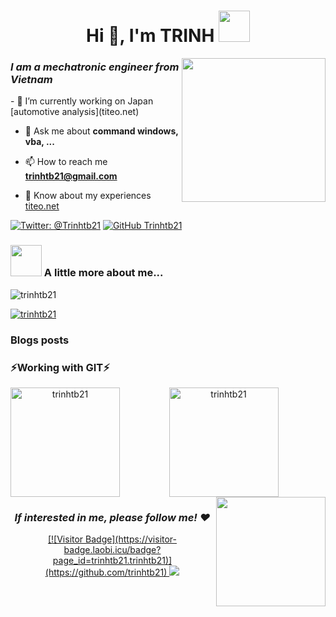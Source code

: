 <h1 align="center">Hi 👋, I'm TRINH <img src="https://media.giphy.com/media/mGcNjsfWAjY5AEZNw6/giphy.gif" width="50"></h1>
<img align='right' src="https://media.giphy.com/media/bcKmIWkUMCjVm/giphy.gif" width="230">
<h3 align="left"><em>I am a mechatronic engineer from Vietnam</em></h3>
- 🔭 I’m currently working on Japan [automotive analysis](titeo.net)

- 💬 Ask me about **command windows, vba, ...**

- 📫 How to reach me **trinhtb21@gmail.com**

- 📄 Know about my experiences [titeo.net](titeo.net)

[![Twitter: @Trinhtb21](https://img.shields.io/twitter/follow/trinhtb21?logo=twitter&style=social)](https://twitter.com/trinhtb21)
[![GitHub Trinhtb21](https://img.shields.io/github/followers/trinhtb21?label=follow&style=social)](https://github.com/Trinhtb21)

### <img src="https://media.giphy.com/media/VgCDAzcKvsR6OM0uWg/giphy.gif" width="50"> A little more about me...  
<p align="left"> <img src="https://komarev.com/ghpvc/?username=trinhtb21&label=Profile%20views&color=0e75b6&style=flat" alt="trinhtb21" /> </p>

<p align="left"> <a href="https://github.com/ryo-ma/github-profile-trophy"><img src="https://github-profile-trophy.vercel.app/?username=trinhtb21" alt="trinhtb21" /></a> </p>


### Blogs posts
<!-- BLOG-POST-LIST:START -->
<!-- BLOG-POST-LIST:END -->

### ⚡Working with GIT⚡
   <div align=center>
    <a href="https://github.com/trinhtb21">
     <img height=175 align="left" src="https://github-readme-stats.vercel.app/api?username=trinhtb21&show_icons=true&theme=gotham&locale=en" alt="trinhtb21">
    </a>
   <a href="https://github.com/trinhtb21">
     <img height=175 align="center" src="https://github-readme-streak-stats.herokuapp.com/?user=trinhtb21&theme=gotham&show_icons=true&locale=en" alt="trinhtb21">
    </a>
    <a href="https://github.com/trinhtb21">
     <img height=175 align="right" src="https://github-readme-stats.vercel.app/api/top-langs/?username=trinhtb21&layout=compact&theme=gotham" />
    </a>
   </div>
   
 <h3 align="center"><em>If interested in me, please follow me! ❤️</em></h3>
 <div align="center">
  <a href="https://github.com/trinhtb21">
  [![Visitor Badge](https://visitor-badge.laobi.icu/badge?page_id=trinhtb21.trinhtb21)](https://github.com/trinhtb21)
  </a>
  <a href="https://github.com/trinhtb21">
    <img href="https://github.com/trinhtb21" src="https://img.shields.io/github/forks/trinhtb21/trinhtb21"/>
  </a>
 </div>
